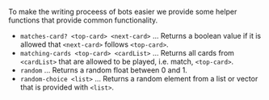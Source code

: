To make the writing proceess of bots easier we provide some helper functions that provide common functionality.

- `matches-card? <top-card> <next-card>` ... Returns a boolean value if it is allowed that `<next-card>` follows `<top-card>`.
- `matching-cards <top-card> <cardList>` ... Returns all cards from `<cardList>` that are allowed to be played, i.e. match, `<top-card>`.
- `random` ... Returns a random float between 0 and 1.
- `random-choice <list>` ... Returns a random element from a list or vector that is provided with `<list>`.
